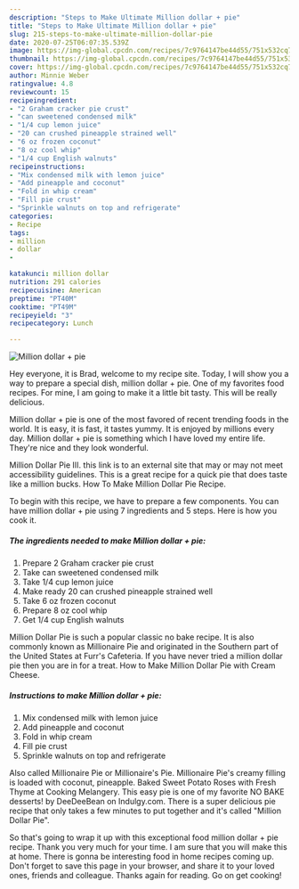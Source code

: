 ```yaml
---
description: "Steps to Make Ultimate Million dollar + pie"
title: "Steps to Make Ultimate Million dollar + pie"
slug: 215-steps-to-make-ultimate-million-dollar-pie
date: 2020-07-25T06:07:35.539Z
image: https://img-global.cpcdn.com/recipes/7c9764147be44d55/751x532cq70/million-dollar-pie-recipe-main-photo.jpg
thumbnail: https://img-global.cpcdn.com/recipes/7c9764147be44d55/751x532cq70/million-dollar-pie-recipe-main-photo.jpg
cover: https://img-global.cpcdn.com/recipes/7c9764147be44d55/751x532cq70/million-dollar-pie-recipe-main-photo.jpg
author: Minnie Weber
ratingvalue: 4.8
reviewcount: 15
recipeingredient:
- "2 Graham cracker pie crust"
- "can sweetened condensed milk"
- "1/4 cup lemon juice"
- "20 can crushed pineapple strained well"
- "6 oz frozen coconut"
- "8 oz cool whip"
- "1/4 cup English walnuts"
recipeinstructions:
- "Mix condensed milk with lemon juice"
- "Add pineapple and coconut"
- "Fold in whip cream"
- "Fill pie crust"
- "Sprinkle walnuts on top and refrigerate"
categories:
- Recipe
tags:
- million
- dollar
- 

katakunci: million dollar  
nutrition: 291 calories
recipecuisine: American
preptime: "PT40M"
cooktime: "PT49M"
recipeyield: "3"
recipecategory: Lunch

---
```



![Million dollar + pie](https://img-global.cpcdn.com/recipes/7c9764147be44d55/751x532cq70/million-dollar-pie-recipe-main-photo.jpg)

Hey everyone, it is Brad, welcome to my recipe site. Today, I will show you a way to prepare a special dish, million dollar + pie. One of my favorites food recipes. For mine, I am going to make it a little bit tasty. This will be really delicious.

Million dollar + pie is one of the most favored of recent trending foods in the world. It is easy, it is fast, it tastes yummy. It is enjoyed by millions every day. Million dollar + pie is something which I have loved my entire life. They're nice and they look wonderful.

Million Dollar Pie III. this link is to an external site that may or may not meet accessibility guidelines. This is a great recipe for a quick pie that does taste like a million bucks. How To Make Million Dollar Pie Recipe.


To begin with this recipe, we have to prepare a few components. You can have million dollar + pie using 7 ingredients and 5 steps. Here is how you cook it.

<!--inarticleads1-->

##### The ingredients needed to make Million dollar + pie:

1. Prepare 2 Graham cracker pie crust
1. Take can sweetened condensed milk
1. Take 1/4 cup lemon juice
1. Make ready 20 can crushed pineapple strained well
1. Take 6 oz frozen coconut
1. Prepare 8 oz cool whip
1. Get 1/4 cup English walnuts


Million Dollar Pie is such a popular classic no bake recipe. It is also commonly known as Millionaire Pie and originated in the Southern part of the United States at Furr&#39;s Cafeteria. If you have never tried a million dollar pie then you are in for a treat. How to Make Million Dollar Pie with Cream Cheese. 

<!--inarticleads2-->

##### Instructions to make Million dollar + pie:

1. Mix condensed milk with lemon juice
1. Add pineapple and coconut
1. Fold in whip cream
1. Fill pie crust
1. Sprinkle walnuts on top and refrigerate


Also called Millionaire Pie or Millionaire&#39;s Pie. Millionaire Pie&#39;s creamy filling is loaded with coconut, pineapple. Baked Sweet Potato Roses with Fresh Thyme at Cooking Melangery. This easy pie is one of my favorite NO BAKE desserts! by DeeDeeBean on Indulgy.com. There is a super delicious pie recipe that only takes a few minutes to put together and it&#39;s called &#34;Million Dollar Pie&#34;. 

So that's going to wrap it up with this exceptional food million dollar + pie recipe. Thank you very much for your time. I am sure that you will make this at home. There is gonna be interesting food in home recipes coming up. Don't forget to save this page in your browser, and share it to your loved ones, friends and colleague. Thanks again for reading. Go on get cooking!
